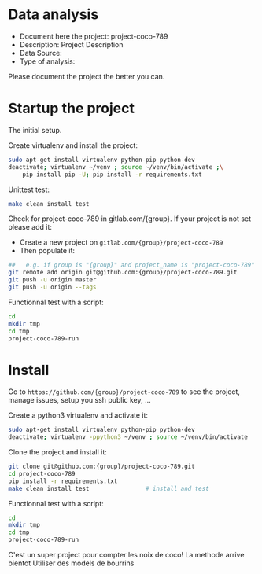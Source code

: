 # Data analysis
- Document here the project: project-coco-789
- Description: Project Description
- Data Source:
- Type of analysis:

Please document the project the better you can.

# Startup the project

The initial setup.

Create virtualenv and install the project:
```bash
sudo apt-get install virtualenv python-pip python-dev
deactivate; virtualenv ~/venv ; source ~/venv/bin/activate ;\
    pip install pip -U; pip install -r requirements.txt
```

Unittest test:
```bash
make clean install test
```

Check for project-coco-789 in gitlab.com/{group}.
If your project is not set please add it:

- Create a new project on `gitlab.com/{group}/project-coco-789`
- Then populate it:

```bash
##   e.g. if group is "{group}" and project_name is "project-coco-789"
git remote add origin git@github.com:{group}/project-coco-789.git
git push -u origin master
git push -u origin --tags
```

Functionnal test with a script:

```bash
cd
mkdir tmp
cd tmp
project-coco-789-run
```

# Install

Go to `https://github.com/{group}/project-coco-789` to see the project, manage issues,
setup you ssh public key, ...

Create a python3 virtualenv and activate it:

```bash
sudo apt-get install virtualenv python-pip python-dev
deactivate; virtualenv -ppython3 ~/venv ; source ~/venv/bin/activate
```

Clone the project and install it:

```bash
git clone git@github.com:{group}/project-coco-789.git
cd project-coco-789
pip install -r requirements.txt
make clean install test                # install and test
```
Functionnal test with a script:

```bash
cd
mkdir tmp
cd tmp
project-coco-789-run
```

C'est un super project pour compter les noix de coco!
La methode arrive bientot
Utiliser des models de bourrins